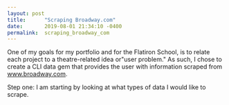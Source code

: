 ```yaml
---
layout: post
title:      "Scraping Broadway.com"
date:       2019-08-01 21:34:10 -0400
permalink:  scraping_broadway_com
---
```




One of my goals for my portfolio and for the Flatiron School, is to relate each project to a theatre-related idea or"user problem." As such, I chose to create a CLI data gem that provides the user with information scraped from www.broadway.com. 

Step one: I am starting by looking at what types of data I would like to scrape. 


